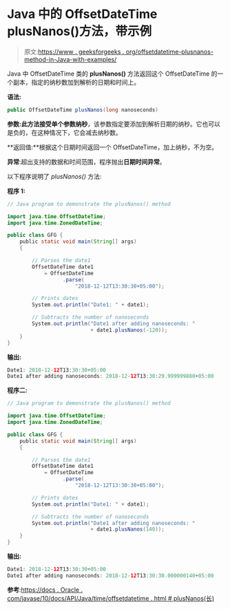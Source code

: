 # Java 中的 OffsetDateTime plusNanos()方法，带示例

> 原文:[https://www . geeksforgeeks . org/offsetdatetime-plusnanos-method-in-Java-with-examples/](https://www.geeksforgeeks.org/offsetdatetime-plusnanos-method-in-java-with-examples/)

Java 中 OffsetDateTime 类的 **plusNanos()** 方法返回这个 OffsetDateTime 的一个副本，指定的纳秒数加到解析的日期和时间上。

**语法:**

```java
public OffsetDateTime plusNanos(long nanoseconds)
```

**参数:**此方法接受单个参数**纳秒**，该参数指定要添加到解析日期的纳秒。它也可以是负的，在这种情况下，它会减去纳秒数。

**返回值:**根据这个日期时间返回一个 OffsetDateTime，加上纳秒，不为空。

**异常**:超出支持的数据和时间范围，程序抛出**日期时间异常**。

以下程序说明了 *plusNanos()* 方法:

**程序 1:**

```java
// Java program to demonstrate the plusNanos() method

import java.time.OffsetDateTime;
import java.time.ZonedDateTime;

public class GFG {
    public static void main(String[] args)
    {

        // Parses the date1
        OffsetDateTime date1
            = OffsetDateTime
                  .parse(
                      "2018-12-12T13:30:30+05:00");

        // Prints dates
        System.out.println("Date1: " + date1);

        // Subtracts the number of nanoseconds
        System.out.println("Date1 after adding nanoseconds: "
                           + date1.plusNanos(-120));
    }
}
```

**输出:**

```java
Date1: 2018-12-12T13:30:30+05:00
Date1 after adding nanoseconds: 2018-12-12T13:30:29.999999880+05:00

```

**程序二:**

```java
// Java program to demonstrate the plusNanos() method

import java.time.OffsetDateTime;
import java.time.ZonedDateTime;

public class GFG {
    public static void main(String[] args)
    {

        // Parses the date1
        OffsetDateTime date1
            = OffsetDateTime
                  .parse(
                      "2018-12-12T13:30:30+05:00");

        // Prints dates
        System.out.println("Date1: " + date1);

        // Subtracts the number of nanoseconds
        System.out.println("Date1 after adding nanoseconds: "
                           + date1.plusNanos(140));
    }
}
```

**输出:**

```java
Date1: 2018-12-12T13:30:30+05:00
Date1 after adding nanoseconds: 2018-12-12T13:30:30.000000140+05:00

```

**参考**:[https://docs . Oracle . com/javase/10/docs/API/Java/time/offsetdatetime . html # plusNanos(长)](https://docs.oracle.com/javase/10/docs/api/java/time/OffsetDateTime.html#plusNanos(long))